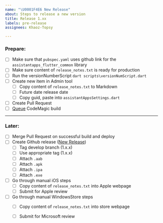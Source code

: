 ```yaml
---
name: "\U0001F4E6 New Release"
about: Steps to release a new version
title: Release 1.xx
labels: pre-release
assignees: Khaoz-Topsy

---
```


### Prepare:
- [ ] Make sure that `pubspec.yaml` uses github link for the `assistantapps_flutter_common` library
- [ ] Make sure content of `release_notes.txt` is ready for production
- [ ] Run the versionNumberScript `dart scripts\versionNumScript.dart`
- [ ] Create new item in Admin tool
  - [ ] Copy content of `release_notes.txt` to Markdown
  - [ ] Future date release date
  - [ ] Copy guid, paste into `assistantAppsSettings.dart`
- [ ] Create Pull Request
- [ ] [Queue](https://codemagic.io/app/641d82730d82a528c46ca76a/settings) CodeMagic build 

---

### Later:
- [ ] Merge Pull Request on successful build and deploy
- [ ] Create Github release ([New Release](https://github.com/AssistantDKM/App/releases/new))
  - [ ] Tag develop branch (1.x.x)
  - [ ] Use appropriate tag (1.x.x)
  - [ ] Attach `.aab`
  - [ ] Attach `.apk`
  - [ ] Attach `.ipa`
  - [ ] Attach `.exe`
- [ ] Go through manual iOS steps
  - [ ] Copy content of `release_notes.txt` into Apple webpage
  - [ ] Submit for Apple review
- [ ] Go through manual WindowsStore steps
  - [ ] Copy content of `release_notes.txt` into store webpage
  - [ ] Submit for Microsoft review

